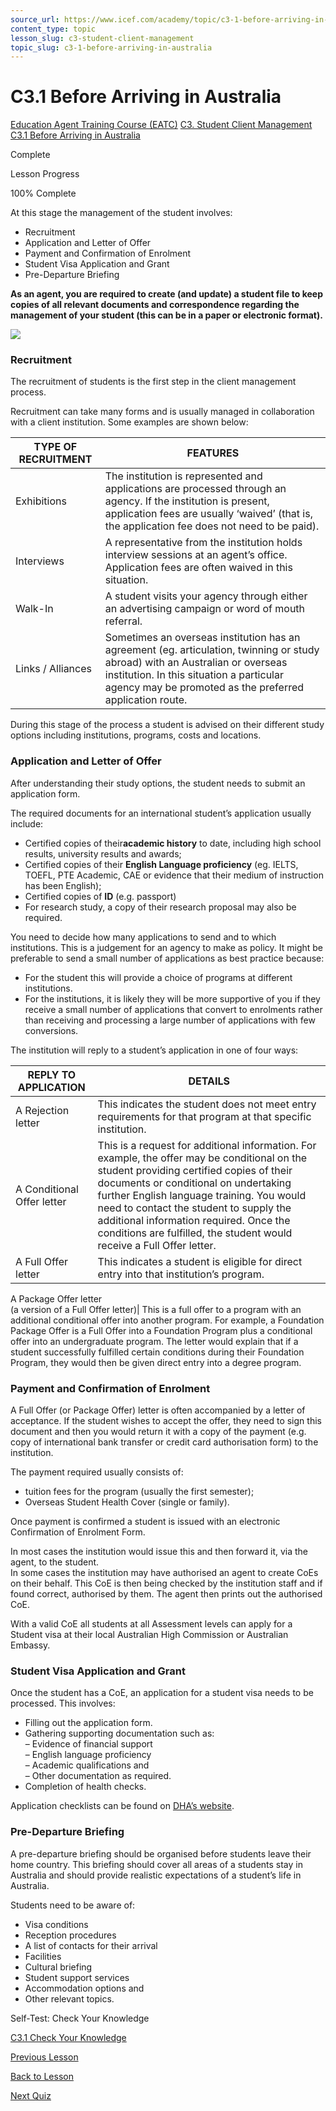 ```yaml
---
source_url: https://www.icef.com/academy/topic/c3-1-before-arriving-in-australia/
content_type: topic
lesson_slug: c3-student-client-management
topic_slug: c3-1-before-arriving-in-australia
---
```


# C3.1 Before Arriving in Australia

[Education Agent Training Course (EATC)](https://www.icef.com/academy/courses/education-agent-training-course-eatc/) [C3. Student Client Management](https://www.icef.com/academy/lessons/c3-student-client-management/) [C3.1 Before Arriving in Australia](https://www.icef.com/academy/topic/c3-1-before-arriving-in-australia/)

Complete

Lesson Progress 

100% Complete 

At this stage the management of the student involves:

  * Recruitment
  * Application and Letter of Offer
  * Payment and Confirmation of Enrolment
  * Student Visa Application and Grant
  * Pre-Departure Briefing



**As an agent, you are required to create (and update) a student file to keep copies of all relevant documents and correspondence regarding the management of your student (this can be in a paper or electronic format).**

![](https://www.icef.com/academy/wp-content/uploads/2022/09/pexels-anete-lusina-4792286-1024x684.jpg)

### Recruitment

The recruitment of students is the first step in the client management process.

Recruitment can take many forms and is usually managed in collaboration with a client institution. Some examples are shown below:

**TYPE OF RECRUITMENT**| **FEATURES**  
---|---  
Exhibitions| The institution is represented and applications are processed through an agency. If the institution is present, application fees are usually ‘waived’ (that is, the application fee does not need to be paid).  
Interviews| A representative from the institution holds interview sessions at an agent’s office. Application fees are often waived in this situation.  
Walk-In| A student visits your agency through either an advertising campaign or word of mouth referral.  
Links / Alliances| Sometimes an overseas institution has an agreement (eg. articulation, twinning or study abroad) with an Australian or overseas institution. In this situation a particular agency may be promoted as the preferred application route.  
  
During this stage of the process a student is advised on their different study options including institutions, programs, costs and locations.

### Application and Letter of Offer

After understanding their study options, the student needs to submit an application form.

The required documents for an international student’s application usually include:

  * Certified copies of their**academic history** to date, including high school results, university results and awards;
  * Certified copies of their **English Language proficiency** (eg. IELTS, TOEFL, PTE Academic, CAE or evidence that their medium of instruction has been English);
  * Certified copies of **ID** (e.g. passport)
  * For research study, a copy of their research proposal may also be required.



You need to decide how many applications to send and to which institutions. This is a judgement for an agency to make as policy. It might be preferable to send a small number of applications as best practice because:

  * For the student this will provide a choice of programs at different institutions.
  * For the institutions, it is likely they will be more supportive of you if they receive a small number of applications that convert to enrolments rather than receiving and processing a large number of applications with few conversions.



The institution will reply to a student’s application in one of four ways:

**REPLY TO APPLICATION**| **DETAILS**  
---|---  
A Rejection letter| This indicates the student does not meet entry requirements for that program at that specific institution.  
A Conditional Offer letter| This is a request for additional information. For example, the offer may be conditional on the student providing certified copies of their documents or conditional on undertaking further English language training. You would need to contact the student to supply the additional information required. Once the conditions are fulfilled, the student would receive a Full Offer letter.  
A Full Offer letter| This indicates a student is eligible for direct entry into that institution’s program.  
A Package Offer letter  
(a version of a Full Offer letter)| This is a full offer to a program with an additional conditional offer into another program. For example, a Foundation Package Offer is a Full Offer into a Foundation Program plus a conditional offer into an undergraduate program. The letter would explain that if a student successfully fulfilled certain conditions during their Foundation Program, they would then be given direct entry into a degree program.  
  
### Payment and Confirmation of Enrolment

A Full Offer (or Package Offer) letter is often accompanied by a letter of acceptance. If the student wishes to accept the offer, they need to sign this document and then you would return it with a copy of the payment (e.g. copy of international bank transfer or credit card authorisation form) to the institution.

The payment required usually consists of:

  * tuition fees for the program (usually the first semester);
  * Overseas Student Health Cover (single or family).



Once payment is confirmed a student is issued with an electronic Confirmation of Enrolment Form.

In most cases the institution would issue this and then forward it, via the agent, to the student.  
In some cases the institution may have authorised an agent to create CoEs on their behalf. This CoE is then being checked by the institution staff and if found correct, authorised by them. The agent then prints out the authorised CoE.

With a valid CoE all students at all Assessment levels can apply for a Student visa at their local Australian High Commission or Australian Embassy. 

### Student Visa Application and Grant

Once the student has a CoE, an application for a student visa needs to be processed. This involves:

  * Filling out the application form.
  * Gathering supporting documentation such as:  
– Evidence of financial support  
– English language proficiency  
– Academic qualifications and  
– Other documentation as required.
  * Completion of health checks.



Application checklists can be found on [DHA’s website](https://immi.homeaffairs.gov.au/visas/web-evidentiary-tool).

### Pre-Departure Briefing

A pre-departure briefing should be organised before students leave their home country. This briefing should cover all areas of a students stay in Australia and should provide realistic expectations of a student’s life in Australia.

Students need to be aware of:

  * Visa conditions
  * Reception procedures
  * A list of contacts for their arrival
  * Facilities
  * Cultural briefing
  * Student support services
  * Accommodation options and
  * Other relevant topics.



Self-Test: Check Your Knowledge

[ C3.1 Check Your Knowledge ](https://www.icef.com/academy/quizzes/c3-1-check-your-knowledge-2/)

[ Previous Lesson ](https://www.icef.com/academy/lessons/c3-student-client-management/)

[Back to Lesson](https://www.icef.com/academy/lessons/c3-student-client-management/)

[ Next Quiz ](https://www.icef.com/academy/quizzes/c3-1-check-your-knowledge-2/)
